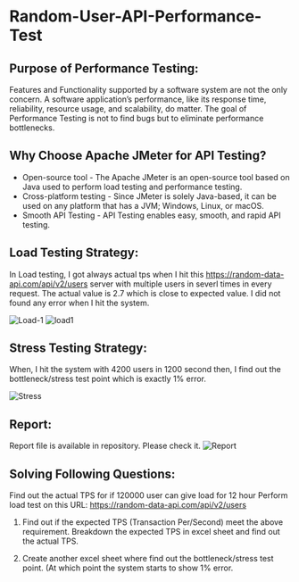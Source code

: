 # Random-User-API-Performance-Test
## Purpose of Performance Testing:
Features and Functionality supported by a software system are not the only concern. A software application’s performance, like its response time, reliability, resource usage, and scalability, do matter. The goal of Performance Testing is not to find bugs but to eliminate performance bottlenecks.

## Why Choose Apache JMeter for API Testing?

- Open-source tool - The Apache JMeter is an open-source tool based on Java used to perform load testing and performance testing.
- Cross-platform testing - Since JMeter is solely Java-based, it can be used on any platform that has a JVM; Windows, Linux, or macOS.
- Smooth API Testing - API Testing enables easy, smooth, and rapid API testing.

## Load Testing Strategy:
In Load testing, I got always actual tps when I hit this https://random-data-api.com/api/v2/users server with multiple users in severl times in every request. The actual value is 2.7 which is close to expected value. I did not found any error when I hit the system.

![Load-1](https://user-images.githubusercontent.com/123467715/215394853-fedc6abe-2866-4f5c-b141-0dd2284c4738.PNG)
![load1](https://user-images.githubusercontent.com/123467715/215390403-c55a3f84-91a9-4e94-8100-88e2f11d6db1.jpg)

## Stress Testing Strategy:
When, I hit the system with 4200 users in 1200 second then, I find out the bottleneck/stress test point which is exactly 1% error.

![Stress](https://user-images.githubusercontent.com/123467715/215394905-b662a1b5-9680-422a-8948-ac30a1df6c9f.PNG)

## Report: 
Report file is available in repository. Please check it.
![Report](https://user-images.githubusercontent.com/123467715/215391288-6019ddfa-13d1-4c84-b507-c9c169105959.jpg)

## Solving Following Questions:
Find out the actual TPS for if 120000 user can give load for 12 hour
Perform load test on this URL: https://random-data-api.com/api/v2/users
1. Find out if the expected TPS (Transaction Per/Second) meet the above requirement.
Breakdown the expected TPS in excel sheet and find out the actual TPS.

2. Create another excel sheet where find out the bottleneck/stress test point. (At which point the system starts to show 1% error.

